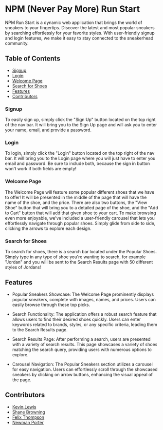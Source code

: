 # NPM (Never Pay More) Run Start

NPM Run Start is a dynamic web application that brings the world of sneakers to your fingertips. Discover the latest and most popular sneakers by searching effortlessly for your favorite styles. With user-friendly signup and login features, we make it easy to stay connected to the sneakerhead community.

## Table of Contents

- [Signup](#signup)
- [Login](#login)
- [Welcome Page](#welcome-page)
- [Search for Shoes](#search-for-shoes)
- [Features](#features)
- [Contributors](#contributors)


### Signup

To easily sign up, simply click the "Sign Up" button located on the top right of the nav bar. It will bring you to the Sign Up page and will ask you to enter your name, email, and provide a password.

### Login

To login, simply click the "Login" button located on the top right of the nav bar. It will bring you to the Login page where you will just have to enter you email and password. Be sure to include both, because the sign in button won't work if both fields are empty!

### Welcome Page

The Welcome Page will feature some popular different shoes that we have to offer! It will be presented in the middle of the page that will have the name of the shoe, and the price. There are also two buttons, the "View Shoe" button that will bring you to a detailed page of the shoe, and the "Add to Cart" button that will add that given shoe to your cart. To make browsing even more enjoyable, we've included a user-friendly carousel that lets you effortlessly navigate through popular shoes. Simply glide from side to side, clicking the arrows to explore each design.

### Search for Shoes

To search for shoes, there is a search bar located under the Popular Shoes. Simply type in any type of shoe you're wanting to search, for example "Jordan" and you will be sent to the Search Results page with 50 different styles of Jordans!

## Features

- Popular Sneakers Showcase: The Welcome Page prominently displays popular sneakers, complete with images, names, and prices. Users can easily browse through these top picks.

- Search Functionality: The application offers a robust search feature that allows users to find their desired shoes quickly. Users can enter keywords related to brands, styles, or any specific criteria, leading them to the Search Results page.

- Search Results Page: After performing a search, users are presented with a variety of search results. This page showcases a variety of shoes matching the search query, providing users with numerous options to explore.

- Carousel Navigation: The Popular Sneakers section utilizes a carousel for easy navigation. Users can effortlessly scroll through the showcased sneakers by clicking on arrow buttons, enhancing the visual appeal of the page.


## Contributors

- [Kevin Lewis](https://github.com/KPL33)
- [Shane Browning](https://github.com/SixFourDev)
- [Felix Thompson](https://github.com/SuperFeeeelix)
- [Newman Porter](https://github.com/nporter619)
